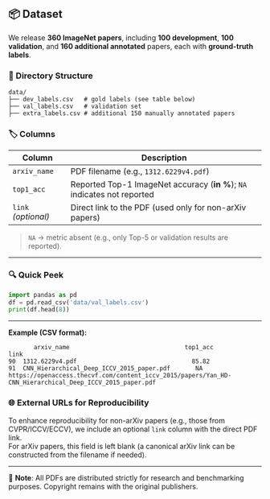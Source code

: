 ## 📦 Dataset

We release **360 ImageNet papers**, including **100 development**, **100 validation**, and **160 additional annotated** papers, each with **ground-truth labels**.

### 📁 Directory Structure

```
data/
├── dev_labels.csv   # gold labels (see table below)
├── val_labels.csv   # validation set
├── extra_labels.csv # additional 150 manually annotated papers
```

### 🏷️ Columns

| Column       | Description                                                                 |
|--------------|-----------------------------------------------------------------------------|
| `arxiv_name` | PDF filename (e.g., `1312.6229v4.pdf`)                                      |
| `top1_acc`   | Reported Top-1 ImageNet accuracy (**in %**); `NA` indicates not reported    |
| `link` _(optional)_ | Direct link to the PDF (used only for non-arXiv papers)              |

> `NA` → metric absent (e.g., only Top-5 or validation results are reported).

---

### 🔍 Quick Peek

```python
import pandas as pd
df = pd.read_csv('data/val_labels.csv')
print(df.head(8))
```
---
**Example (CSV format):**

```csv
       arxiv_name                                top1_acc                             link
90  1312.6229v4.pdf                                85.82
91  CNN_Hierarchical_Deep_ICCV_2015_paper.pdf       NA          https://openaccess.thecvf.com/content_iccv_2015/papers/Yan_HD-CNN_Hierarchical_Deep_ICCV_2015_paper.pdf

```
### 🌐 External URLs for Reproducibility

To enhance reproducibility for non-arXiv papers (e.g., those from CVPR/ICCV/ECCV), we include an optional `link` column with the direct PDF link.  
For arXiv papers, this field is left blank (a canonical arXiv link can be constructed from the filename if needed).

---

📌 **Note**: All PDFs are distributed strictly for research and benchmarking purposes. Copyright remains with the original publishers.
